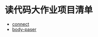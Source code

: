 # 读代码大作业项目清单

- [connect](https://github.com/senchalabs/connect)  
- [body-paser](https://github.com/expressjs/body-parser)  
